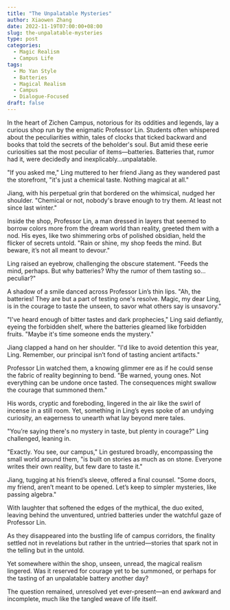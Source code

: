 ```yaml
---
title: "The Unpalatable Mysteries"
author: Xiaowen Zhang
date: 2022-11-19T07:00:00+08:00
slug: the-unpalatable-mysteries
type: post
categories:
  - Magic Realism
  - Campus Life
tags:
  - Mo Yan Style
  - Batteries
  - Magical Realism
  - Campus
  - Dialogue-Focused
draft: false
---
```


In the heart of Zichen Campus, notorious for its oddities and legends, lay a curious shop run by the enigmatic Professor Lin. Students often whispered about the peculiarities within, tales of clocks that ticked backward and books that told the secrets of the beholder's soul. But amid these eerie curiosities sat the most peculiar of items—batteries. Batteries that, rumor had it, were decidedly and inexplicably...unpalatable.

"If you asked me," Ling muttered to her friend Jiang as they wandered past the storefront, "it's just a chemical taste. Nothing magical at all."

Jiang, with his perpetual grin that bordered on the whimsical, nudged her shoulder. "Chemical or not, nobody's brave enough to try them. At least not since last winter."

Inside the shop, Professor Lin, a man dressed in layers that seemed to borrow colors more from the dream world than reality, greeted them with a nod. His eyes, like two shimmering orbs of polished obsidian, held the flicker of secrets untold. "Rain or shine, my shop feeds the mind. But beware, it’s not all meant to devour."

Ling raised an eyebrow, challenging the obscure statement. "Feeds the mind, perhaps. But why batteries? Why the rumor of them tasting so... peculiar?"

A shadow of a smile danced across Professor Lin’s thin lips. "Ah, the batteries! They are but a part of testing one's resolve. Magic, my dear Ling, is in the courage to taste the unseen, to savor what others say is unsavory."

"I've heard enough of bitter tastes and dark prophecies," Ling said defiantly, eyeing the forbidden shelf, where the batteries gleamed like forbidden fruits. "Maybe it's time someone ends the mystery."

Jiang clapped a hand on her shoulder. "I'd like to avoid detention this year, Ling. Remember, our principal isn’t fond of tasting ancient artifacts."

Professor Lin watched them, a knowing glimmer ere as if he could sense the fabric of reality beginning to bend. "Be warned, young ones. Not everything can be undone once tasted. The consequences might swallow the courage that summoned them."

His words, cryptic and foreboding, lingered in the air like the swirl of incense in a still room. Yet, something in Ling’s eyes spoke of an undying curiosity, an eagerness to unearth what lay beyond mere tales.

"You’re saying there's no mystery in taste, but plenty in courage?" Ling challenged, leaning in.

"Exactly. You see, our campus," Lin gestured broadly, encompassing the small world around them, "is built on stories as much as on stone. Everyone writes their own reality, but few dare to taste it."

Jiang, tugging at his friend’s sleeve, offered a final counsel. "Some doors, my friend, aren’t meant to be opened. Let’s keep to simpler mysteries, like passing algebra."

With laughter that softened the edges of the mythical, the duo exited, leaving behind the unventured, untried batteries under the watchful gaze of Professor Lin. 

As they disappeared into the bustling life of campus corridors, the finality settled not in revelations but rather in the untried—stories that spark not in the telling but in the untold.

Yet somewhere within the shop, unseen, unread, the magical realism lingered. Was it reserved for courage yet to be summoned, or perhaps for the tasting of an unpalatable battery another day?

The question remained, unresolved yet ever-present—an end awkward and incomplete, much like the tangled weave of life itself.